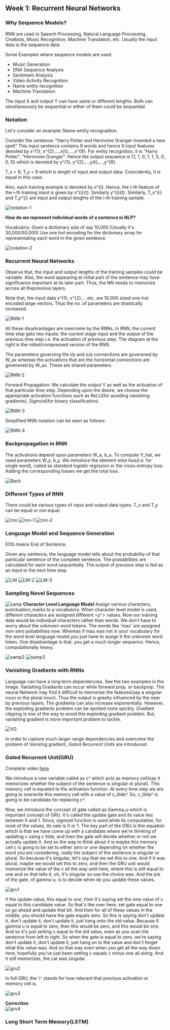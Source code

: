 ## Week 1: Recurrent Neural Networks

### Why Sequence Models?
RNN are used in Speech Processing, Natural Language Processing, Chatbots, Music Recognition, Machine Translation, etc.
Usually the input data is the sequence data. 

Some Examples where sequence models are used:
- Music Generation
- DNA Sequence Analysis
- Sentiment Analysis
- Video Activity Recognition
- Name entity recognition
- Machine Translation

The input X and output Y can have same or different lengths. Both can simultaneously be sequential or either of them could be sequential.

### Notation
Let's consider an example: Name-entity recognaition.

Consider the sentence: "Harry Potter and Hermoine Granger invented a new spell"
This input sentence contains 9 words and hence 9 input features denoted by x^{1}, x^{2},...,x{t},...,x^{9}.
For entity recognition, it is "Harry Potter", "Hermoine Granger". Hence the output sequence is {1, 1, 0, 1, 1, 0, 0, 0, 0} which is denoted by y^{1}, y^{2},...,y{t},...,y^{9}.

T_x = 9, T_y = 9 which is length of input and output data. Coincidently, it is equal in this case.

Also, each training example is denoted by x^{i}. Hence, the t-th feature of the i-th training input is given by x^{i}{t}. Similarly y^{i}{t}.
Similarly, T_x^{i} and T_y^{i} are input and output lengths of the i-th training sample.
  
![notation-1](https://github.com/sharvaree1921/Audio_Controlled_Drone/blob/main/Images/Screenshot%20from%202021-05-19%2015-39-12.png)  
  
**How do we represent individual words of a sentence in NLP?**

Vocabulory. Given a dictionary size of say 10,000.(Usually it's 30,000/50,000)
Use one hot encoding for the dictionary array for representating each word in the given sentence. 
  
![notation-2](https://github.com/sharvaree1921/Audio_Controlled_Drone/blob/main/Images/Screenshot%20from%202021-05-19%2015-43-50.png)

### Recurrent Neural Networks

Observe that, the input and output lengths of the training samples could be variable. Also, the word appearing at initial part of the sentence may have significance important at its later part. Thus, the NN needs to memorize across all theprevious layers.

Note that, the input data x^{1}, x^{2},... etc. are 10,000 sized one-hot encoded large vectors. Thus the no. of parameters are drastically increased. 

![RNN-1](https://github.com/sharvaree1921/Audio_Controlled_Drone/blob/main/Images/Screenshot%20from%202021-05-19%2015-54-06.png)

All these disadvantages are overcome by the RNNs. In RNN, the current time step gets two inputs: the current stage input and the output of the previous time step i.e. the activation of previous step. The diagram at the right is the rolled/compressed version of the RNN.

The parameters governing the i/p and o/p connections are goverened by W_ax whereas the activations that are the horizontal connections are goverened by W_ax. These are shared parameters.

![RNN-2](https://github.com/sharvaree1921/Audio_Controlled_Drone/blob/main/Images/Screenshot%20from%202021-05-19%2016-13-46.png)

Forward Propagation: We calculate the output Y as well as the activation of that particular time step. Depending upon the desire, we choose the appropriate activation functions such as ReLU(for avoiding vanishing gradients), Sigmoid(for binary classification)

![RNN-3](https://github.com/sharvaree1921/Audio_Controlled_Drone/blob/main/Images/Screenshot%20from%202021-05-19%2016-19-09.png)
 
Simplified RNN notation can be seen as follows:

![RNN-4](https://github.com/sharvaree1921/Audio_Controlled_Drone/blob/main/Images/Screenshot%20from%202021-05-19%2015-54-06.png)

### Backpropagation in RNN

The activations depend upon parameters W_a, b_a. To compute Y_hat, we need parameters W_y, b_y. We introduce the element wise loss(i.e. for single word), called as standard logistic regrssion or the cross entropy loss. Adding the corresponding losses we get the total loss.

![Back](https://github.com/sharvaree1921/Audio_Controlled_Drone/blob/main/Images/Screenshot%20from%202021-05-19%2017-18-48.png)

### Different Types of RNN

There could be various types of input and output data types. T_x and T_y can be equal or not-equal.

![rnn](https://github.com/sharvaree1921/Audio_Controlled_Drone/blob/main/Images/Screenshot%20from%202021-05-19%2021-41-14.png)
![rnn-1](https://github.com/sharvaree1921/Audio_Controlled_Drone/blob/main/Images/Screenshot%20from%202021-05-19%2021-46-46.png)
![rnn-2](https://github.com/sharvaree1921/Audio_Controlled_Drone/blob/main/Images/Screenshot%20from%202021-05-19%2021-48-02.png)

### Language Model and Sequence Generation
EOS means End of Sentence. 

Given any sentence, the language model tells about the probability of that particular sentence of the complete sentence. The probabilities are calculated for each word sequentially. The output of previous step is fed as an input to the next time step.

![LM](https://github.com/sharvaree1921/Audio_Controlled_Drone/blob/main/Images/Screenshot%20from%202021-05-19%2021-59-06.png)
![LM-2](https://github.com/sharvaree1921/Audio_Controlled_Drone/blob/main/Images/Screenshot%20from%202021-05-19%2022-07-56.png)
![LM-3](https://github.com/sharvaree1921/Audio_Controlled_Drone/blob/main/Images/Screenshot%20from%202021-05-19%2022-14-34.png)

### Sampling Novel Sequences
![samp](https://github.com/sharvaree1921/Audio_Controlled_Drone/blob/main/Images/Screenshot%20from%202021-05-19%2022-58-39.png)
**Character Level Language Model**
Assign various characters, punctuation_marks to a vocabulory. When character level model is used, different characters are assigned different <y^> values. Now our training data would be individual characters rather than words. We don't have to worry about the unknown word tokens. The words like 'mau' are assigned non-zero pobabilities now. Whereas if mau was not in your vocabulary for the word level language model,you just have to assign it the unknown word token. One disadvantage is that, you get a much longer sequence. Hence, computationally heavy.

![samp2](https://github.com/sharvaree1921/Audio_Controlled_Drone/blob/main/Images/Screenshot%20from%202021-05-19%2023-09-38.png)
![samp3](https://github.com/sharvaree1921/Audio_Controlled_Drone/blob/main/Images/Screenshot%20from%202021-05-19%2023-12-06.png)

### Vanishing Gradients with RNNs
Language can have a long term dependencies. See the two examples in the image. Vanishing Gradients can occur while forward prop. or backprop. The neural Network may find it difficult to memorize the features(say a singular noun or the plural noun). Thus the output is greatly influenced by the near by previous layers. 
The gradients can also increase exponentially. However, the exploding gradients problem can be spotted more quickly. Gradient clipping is one of the way to avoid this exploding gradient problem. But, vanishing gradient is more important problem to tackle. 

![VG](https://github.com/sharvaree1921/Audio_Controlled_Drone/blob/main/Images/Screenshot%20from%202021-05-19%2023-22-25.png)

In order to capture much larger range dependencies and overcome the problem of Vanishig gradient, _Gated Recurrent Units_ are introduced.

### Gated Recurrent Unit(GRU)

Complete video [here](https://www.coursera.org/learn/nlp-sequence-models/lecture/agZiL/gated-recurrent-unit-gru)

We introduce a new variable called as c^<t> which acts as memory cell(say it memorizes whether the subject of the sentence is singular or plural). This memory cell is equated to the activation function. At every time step we are going to overwrite this memory cell with a value of c_tilda^<t>. So, c_tilda^<t> is going to be candidate for replacing c^<t>. 
  
Now, we introduce the concept of gate called as Gamma_u which is important concept of GRU. It's called the update gate and its value lies between 0 and 1. Since, sigmoid function is used while its computation, for most of the values, its vale is 0 or 1. The key part of the GRU is this equation which is that we have come up with a candidate where we're thinking of updating c using c tilde, and then the gate will decide whether or not we actually update it. And so the way to think about it is maybe this memory cell c is going to be set to either zero or one depending on whether the word you are considering, really the subject of the sentence is singular or plural.
So because it's singular, let's say that we set this to one. And if it was plural, maybe we would set this to zero, and then the GRU unit would memorize the value of the c<t> all the way until here, where this is still equal to one and so that tells it, oh, it's singular so use the choice was.
And the job of the gate, of gamma u, is to decide when do you update these values. 

![gru1](https://github.com/sharvaree1921/Audio_Controlled_Drone/blob/main/Images/Screenshot%20from%202021-05-20%2013-21-23.png)  
  
if the update value,
this equal to one, then it's saying
set the new value of c<t> equal to this candidate value.
So that's like over here,
set gate equal to one so go ahead and update that bit.
And then for all of these values in the middle,
you should have the gate equals zero.
So this is saying don't update it,
don't update it, don't update it,
just hang onto the old value.
Because if gamma u is equal to zero,
then this would be zero,
and this would be one.
And so it's just setting c<t> equal to the old value,
even as you scan the sentence from left to right.
So when the gate is equal to zero,
we're saying don't update it,
don't update it, just hang on to the value and don't forget what this value was.
And so that way even when you get all the way down here,
hopefully you've just been setting c<t> equals c<t> minus one all along.
And it still memorizes,
the cat was singular. 

![gru2](https://github.com/sharvaree1921/Audio_Controlled_Drone/blob/main/Images/Screenshot%20from%202021-05-20%2013-32-20.png)  

In full GRU, the 'r' stands for how relevant that previous activation or memory cell is.
  
![gru3](https://github.com/sharvaree1921/Audio_Controlled_Drone/blob/main/Images/Screenshot%20from%202021-05-20%2013-41-45.png)

**Correction**  
![gru4](https://github.com/sharvaree1921/Audio_Controlled_Drone/blob/main/Images/Screenshot%20from%202021-05-20%2014-15-54.png)  

### Long Short Term Memory(LSTM)
  
  
  



















